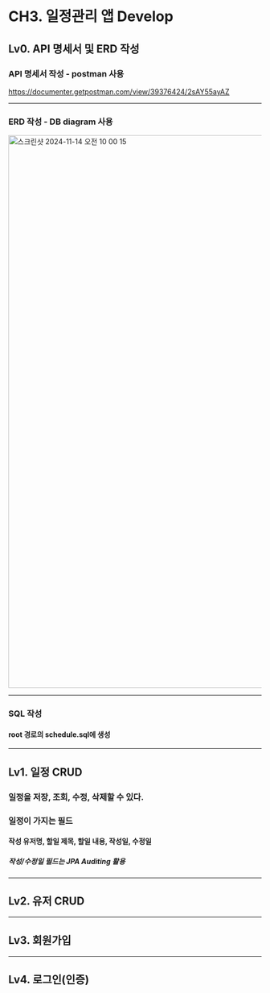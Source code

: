 # CH3. 일정관리 앱 Develop

## Lv0. API 명세서 및 ERD 작성
### API 명세서 작성 - postman 사용
https://documenter.getpostman.com/view/39376424/2sAY55ayAZ

----
### ERD 작성 - DB diagram 사용
<img width="1098" alt="스크린샷 2024-11-14 오전 10 00 15" src="https://github.com/user-attachments/assets/cdbe71ab-2a2f-4535-8bf0-c1c28636da20">

----
### SQL 작성
#### root 경로의 schedule.sql에 생성

----
## Lv1. 일정 CRUD
### 일정을 저장, 조회, 수정, 삭제할 수 있다.
### 일정이 가지는 필드
#### 작성 유저명, 할일 제목, 할일 내용, 작성일, 수정일
##### 작성/수정일 필드는 JPA Auditing 활용
----
## Lv2. 유저 CRUD


----
## Lv3. 회원가입


----
## Lv4. 로그인(인증)
